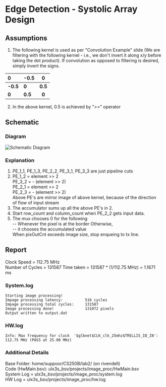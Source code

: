 # Edge Detection - Systolic Array Design

## Assumptions
1. The following kernel is used as per "Convolution Example" slide (We are filtering with the following kernel - i.e., we don't invert it along x/y before taking the dot product). If convolution as opposed to filtering is desired, simply invert the signs.

| **0**    | **-0.5** | **0**  |
|:-----|:-----|:----:|
| **-0.5** | **0**    | **0.5** |  
| **0**    | **0.5**  | **0**  |

2. In the above kernel, 0.5 is achieved by ">>" operator

## Schematic 
### Diagram
![Schematic Diagram](https://user-images.githubusercontent.com/92354970/172270279-d161b433-4c54-4adf-b130-605d5ffbb2ce.png)

### Explanation
1. PE_1_1, PE_1_3, PE_2_2, PE_3_1, PE_3_3 are just pipeline cuts  
2. PE_1_2 = element >> 2  
   PE_3_2 = - (element >> 2)  
   PE_2_1 = element >> 2  
   PE_2_3 = - (element >> 2)  
   Above PE's are mirror image of above kernel, because of the direction of flow of input stream  
3. The accumulator sums up all the above PE's in 2.  
4. Start row_count and column_count when PE_2_2 gets input data. 
5. The mux chooses 0 for the following   
   -- Whenever the pixel is at the border
   Otherwise,   
   -- it chooses the accumulated value    
   When pixOutCnt exceeds image size, stop enqueing to tx line.  
    

## Report
Clock Speed = 112.75 MHz  
Number of Cycles = 131587 
Time taken = 131587 * (1/112.75 MHz) = 1.1671 ms  

### System.log
```
Starting image processing!  
Impage processing latency:          516 cycles    
Impage processing total cycles:     131587  
Image processing done!              131072 pixels    
Output written to output.dat  
```

### HW.log
```
Info: Max frequency for clock  '$glbnet$CLK_clk_25mhz$TRELLIS_IO_IN': 112.75 MHz (PASS at 25.00 MHz)  
```

### Additional Details
Base Folder:        home/suppoor/CS250B/lab2/   (on rivendell)    
Code (HwMain.bsv):  ulx3s_bsv/projects/image_proc/HwMain.bsv    
System Log =        ulx3s_bsv/projects/image_proc/system.log  
HW Log =            ulx3s_bsv/projects/image_proc/hw.log  
